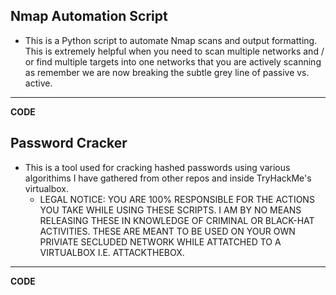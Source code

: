 ## Nmap Automation Script
- This is a Python script to automate Nmap scans and output formatting. This is extremely helpful when you need to scan multiple networks and / or find multiple targets into one networks that you are actively scanning as remember we are now breaking the subtle grey line of passive vs. active.

 ---
 **CODE**

## Password Cracker
- This is a tool used for cracking hashed passwords using various algorithims I have gathered from other repos and inside TryHackMe's virtualbox.
   * LEGAL NOTICE: YOU ARE 100% RESPONSIBLE FOR THE ACTIONS YOU TAKE WHILE USING THESE SCRIPTS. I AM BY NO MEANS RELEASING THESE IN KNOWLEDGE OF CRIMINAL OR BLACK-HAT ACTIVITIES. THESE ARE MEANT TO BE USED ON YOUR OWN PRIVIATE SECLUDED NETWORK WHILE ATTATCHED TO A VIRTUALBOX I.E. ATTACKTHEBOX.

---
**CODE**
